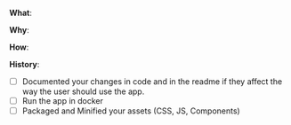 <!-- What changes are being made? (What feature/bug is being added or fixed?) -->
**What**: 

<!-- Why are these changes necessary? -->
**Why**:

<!-- How were these changes implemented? -->
**How**:

<!-- Was this related to an existing issue? Reference it here or describe the issue/feature's background. -->
**History**:

<!-- Have you done all these things? -->

- [ ] Documented your changes in code and in the readme if they affect the way the user should use the app.
- [ ] Run the app in docker
- [ ] Packaged and Minified your assets (CSS, JS, Components)
